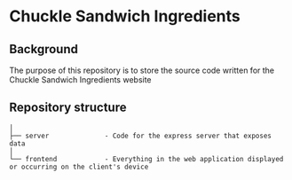 # Chuckle Sandwich Ingredients

## Background

The purpose of this repository is to store the source code written for the Chuckle Sandwich Ingredients website

## Repository structure

```text
│
├── server              - Code for the express server that exposes data
│
└── frontend            - Everything in the web application displayed or occurring on the client's device
```
